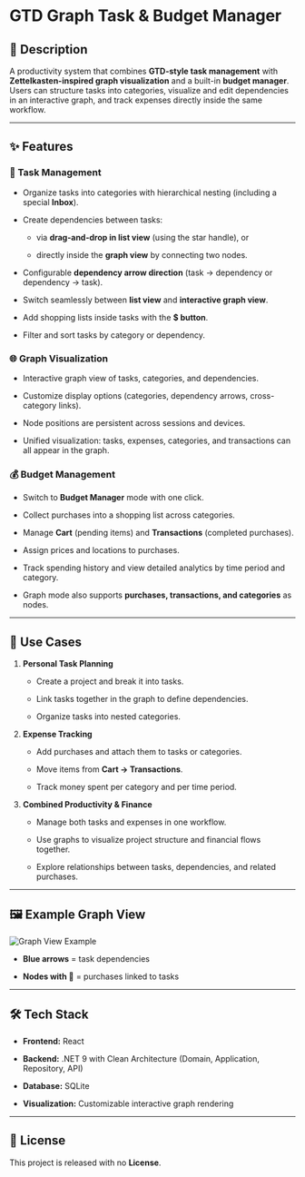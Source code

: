 # GTD Graph Task & Budget Manager

## 📌 Description

A productivity system that combines **GTD-style task management** with **Zettelkasten-inspired graph visualization** and a built-in **budget manager**.  
Users can structure tasks into categories, visualize and edit dependencies in an interactive graph, and track expenses directly inside the same workflow.

---

## ✨ Features

### 📝 Task Management

-   Organize tasks into categories with hierarchical nesting (including a special **Inbox**).
    
-   Create dependencies between tasks:
    
    -   via **drag-and-drop in list view** (using the star handle), or
        
    -   directly inside the **graph view** by connecting two nodes.
        
-   Configurable **dependency arrow direction** (task → dependency or dependency → task).
    
-   Switch seamlessly between **list view** and **interactive graph view**.
    
-   Add shopping lists inside tasks with the **$ button**.
    
-   Filter and sort tasks by category or dependency.
    

### 🌐 Graph Visualization

-   Interactive graph view of tasks, categories, and dependencies.
    
-   Customize display options (categories, dependency arrows, cross-category links).
    
-   Node positions are persistent across sessions and devices.
    
-   Unified visualization: tasks, expenses, categories, and transactions can all appear in the graph.
    

### 💰 Budget Management

-   Switch to **Budget Manager** mode with one click.
    
-   Collect purchases into a shopping list across categories.
    
-   Manage **Cart** (pending items) and **Transactions** (completed purchases).
    
-   Assign prices and locations to purchases.
    
-   Track spending history and view detailed analytics by time period and category.
    
-   Graph mode also supports **purchases, transactions, and categories** as nodes.
    

---

## 🔎 Use Cases

1.  **Personal Task Planning**
    
    -   Create a project and break it into tasks.
        
    -   Link tasks together in the graph to define dependencies.
        
    -   Organize tasks into nested categories.
        
2.  **Expense Tracking**
    
    -   Add purchases and attach them to tasks or categories.
        
    -   Move items from **Cart → Transactions**.
        
    -   Track money spent per category and per time period.
        
3.  **Combined Productivity & Finance**
    
    -   Manage both tasks and expenses in one workflow.
        
    -   Use graphs to visualize project structure and financial flows together.
        
    -   Explore relationships between tasks, dependencies, and related purchases.
        

---

## 🖼 Example Graph View

![Graph View Example](https://www.researchgate.net/profile/Alena-Otto/publication/254426268/figure/fig1/AS:341749919698955@1458490939270/Example-of-a-precedence-graph.png)

-   **Blue arrows** = task dependencies
    
-   **Nodes with 🛒** = purchases linked to tasks
    

---

## 🛠 Tech Stack

-   **Frontend:** React
    
-   **Backend:** .NET 9 with Clean Architecture (Domain, Application, Repository, API)
    
-   **Database:** SQLite
    
-   **Visualization:** Customizable interactive graph rendering
    

---

## 📜 License

This project is released with no **License**.
